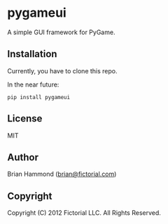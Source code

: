 # pygameui

A simple GUI framework for PyGame.

## Installation

Currently, you have to clone this repo.

In the near future:

    pip install pygameui

## License

MIT

## Author

Brian Hammond (brian@fictorial.com)

## Copyright

Copyright (C) 2012 Fictorial LLC. All Rights Reserved.

